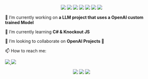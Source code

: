 <p align="center">
  <img src="https://readme-components.vercel.app/api?component=logo&logo=react&text=true&animation=spin&fill=264653">
  <img src="https://readme-components.vercel.app/api?component=logo&logo=javascript&text=true&fill=287271">
  <img src="https://readme-components.vercel.app/api?component=logo&logo=postgresql&text=true&fill=2A9D8F">
  <img src="https://readme-components.vercel.app/api?component=logo&logo=firebase&text=true&fill=E9C46A">
  <img src="https://readme-components.vercel.app/api?component=logo&logo=python&text=true&fill=EFB366">
  <img src="https://readme-components.vercel.app/api?component=logo&logo=git&text=true&fill=F4A261">
  <img src="https://readme-components.vercel.app/api?component=logo&logo=node.js&text=true&fill=E76F51">
</p>

<p >🔭 I’m currently working on <b>a LLM project that uses a OpenAI custom trained Model</b></p>
<p >📖 I’m currently learning <b>C# & Knockout JS</b></p>
<p >🤼 I’m looking to collaborate on <b>OpenAI Projects 🧠</b></p>
<p >📫 How to reach me:</p>

<p align="left">
  <a href="https://www.linkedin.com/in/luciano-simoni/">
    <img src="https://readme-components.vercel.app/api?component=logo&logo=linkedin&text=false&fill=0D1117">
  </a>
  <a href="mailto:lucianosimonipersonal@gmail.com">
    <img src="https://readme-components.vercel.app/api?component=logo&logo=gmail&text=false&fill=0D1117">
  </a>
</p>

<p align="center">
  <img src="https://github-readme-stats.vercel.app/api?username=lucianosimoni&theme=codeSTACKr&custom_title=Luciano.stats">
  <img src="https://github-readme-stats.vercel.app/api/wakatime?username=lucianosimoni&theme=codeSTACKr&langs_count=5">
  <img src="https://github-readme-stats.vercel.app/api/top-langs/?username=lucianosimoni&langs_count=6&layout=compact&theme=codeSTACKr&count_private=true">
</p>
